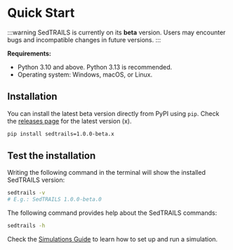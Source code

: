 # Quick Start


:::warning
SedTRAILS is currently on its **beta** version. Users may encounter bugs and incompatible changes in future versions.
:::

**Requirements:**

- Python 3.10 and above. Python 3.13 is recommended. 
- Operating system: Windows, macOS, or Linux.


## Installation 
You can install the latest beta version directly from PyPI using `pip`. Check the [releases page](https://pypi.org/project/sedtrails/#history) for the latest version (x).

```bash
pip install sedtrails=1.0.0-beta.x
```

## Test the installation

Writing the following command in the terminal will show the installed SedTRAILS version:
```bash
sedtrails -v
# E.g.: SedTRAILS 1.0.0-beta.0
```

The following command provides help about the SedTRAILS commands:
```bash
sedtrails -h

```

Check the [Simulations Guide](./user/simulations.md) to learn how to set up and run a simulation.
